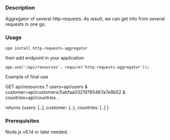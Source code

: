 ### Description
Aggregator of several http-requests. As result, we can get info from several requests in one go.
### Usage
```
npm install http-requests-aggregator
```
then add endpoint in your application
```
app.use('/api/resources', require('http-requests-aggregator'));
```
Example of final use

GET api/resources ? users=api/users & customer=api/customers/5abfaa03219765467a7e8b52 & countries=api/countries ..

returns {users: [..], customer: {..}, countries: [..] }

### Prerequisites
Node.js v6.14 or later needed.
